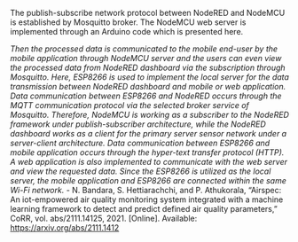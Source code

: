The publish-subscribe network protocol between NodeRED and NodeMCU is established by Mosquitto broker. The NodeMCU web server is implemented
through an Arduino code which is presented here. 

*Then the processed data is communicated to the mobile end-user by the mobile application through NodeMCU server and the users can even view the processed data from NodeRED dashboard via the subscription through Mosquitto. Here, ESP8266 is used to implement the local server for the data transmission between NodeRED dashboard
and mobile or web application. Data communication between ESP8266 and NodeRED occurs through the MQTT communication protocol via the selected broker service of
Mosquitto. Therefore, NodeMCU is working as a subscriber to the NodeRED framework under publish-subscriber architecture, while the NodeRED dashboard works as a client for
the primary server sensor network under a server-client architecture. Data communication between ESP8266 and mobile application occurs through the hyper-text transfer protocol
(HTTP). A web application is also implemented to communicate with the web server and view the requested data. Since the ESP8266 is utilized as the local server, the mobile application and ESP8266 are connected within the same Wi-Fi
network.*  - N. Bandara, S. Hettiarachchi, and P. Athukorala, “Airspec: An iot-empowered air quality monitoring system integrated with a machine learning framework to detect and predict defined air quality parameters,” CoRR, vol. abs/2111.14125, 2021. [Online]. Available: https://arxiv.org/abs/2111.1412
